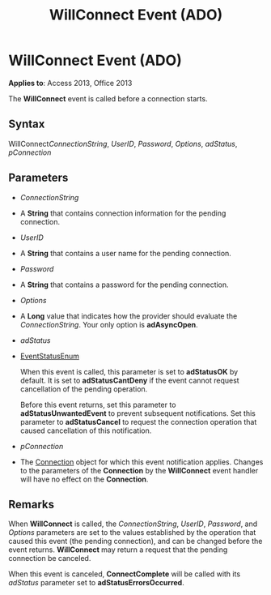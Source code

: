 ﻿---
title: WillConnect Event (ADO)
TOCTitle: WillConnect Event (ADO)
ms:assetid: 8b0e9955-4e7a-7af8-ce6c-7a4ba569a5bb
ms:mtpsurl: https://msdn.microsoft.com/library/JJ249611(v=office.15)
ms:contentKeyID: 48546208
ms.date: 09/18/2015
mtps_version: v=office.15
---

# WillConnect Event (ADO)


**Applies to**: Access 2013, Office 2013


The **WillConnect** event is called before a connection starts.

## Syntax

WillConnect*ConnectionString*, *UserID*, *Password*, *Options*, *adStatus*, *pConnection*

## Parameters

  - *ConnectionString*

  - A **String** that contains connection information for the pending connection.

  - *UserID*

  - A **String** that contains a user name for the pending connection.

  - *Password*

  - A **String** that contains a password for the pending connection.

  - *Options*

  - A **Long** value that indicates how the provider should evaluate the *ConnectionString*. Your only option is **adAsyncOpen**.

  - *adStatus*

  - [EventStatusEnum](eventstatusenum.md)
    
    When this event is called, this parameter is set to **adStatusOK** by default. It is set to **adStatusCantDeny** if the event cannot request cancellation of the pending operation.
    
    Before this event returns, set this parameter to **adStatusUnwantedEvent** to prevent subsequent notifications. Set this parameter to **adStatusCancel** to request the connection operation that caused cancellation of this notification.

  - *pConnection*

  - The [Connection](connection-object-ado.md) object for which this event notification applies. Changes to the parameters of the **Connection** by the **WillConnect** event handler will have no effect on the **Connection**.

## Remarks

When **WillConnect** is called, the *ConnectionString*, *UserID*, *Password*, and *Options* parameters are set to the values established by the operation that caused this event (the pending connection), and can be changed before the event returns. **WillConnect** may return a request that the pending connection be canceled.

When this event is canceled, **ConnectComplete** will be called with its *adStatus* parameter set to **adStatusErrorsOccurred**.

